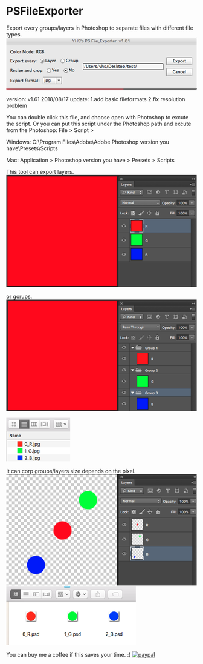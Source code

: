 # PSFileExporter
Export every groups/layers in Photoshop to separate files with different file types. 
![image](https://github.com/yanghansyuan/PSFileExporter/blob/master/Pic/1.png)

version: v1.61 2018/08/17
update:
1.add basic fileformats
2.fix resolution problem

You can double click this file, and choose open with Photoshop to excute the script.
Or you can put this script under the Photoshop path and excute from the Photoshop: File > Script >

Windows:
C:\Program Files\Adobe\Adobe Photoshop version you have\Presets\Scripts

Mac:
Application > Photoshop version you have > Presets > Scripts

This tool can export layers. 
![image](https://github.com/yanghansyuan/PSFileExporter/blob/master/Pic/2.png)

or gorups.
![image](https://github.com/yanghansyuan/PSFileExporter/blob/master/Pic/3.png)

![image](https://github.com/yanghansyuan/PSFileExporter/blob/master/Pic/4.png)

It can corp groups/layers size depends on the pixel.
![image](https://github.com/yanghansyuan/PSFileExporter/blob/master/Pic/5.png)
![image](https://github.com/yanghansyuan/PSFileExporter/blob/master/Pic/6.png)


You can buy me a coffee if this saves your time. :)
[![paypal](https://www.paypalobjects.com/en_US/i/btn/btn_donateCC_LG.gif)](https://www.paypal.com/cgi-bin/webscr?cmd=_s-xclick&hosted_button_id=J9Y9KYK37HR3J)
